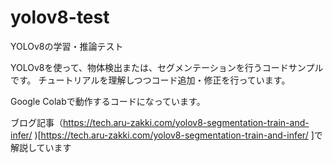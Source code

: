 # yolov8-test
YOLOv8の学習・推論テスト

YOLOv8を使って、物体検出または、セグメンテーションを行うコードサンプルです。
チュートリアルを理解しつつコード追加・修正を行っています。

Google Colabで動作するコードになっています。

ブログ記事（https://tech.aru-zakki.com/yolov8-segmentation-train-and-infer/
)[https://tech.aru-zakki.com/yolov8-segmentation-train-and-infer/
]で解説しています
